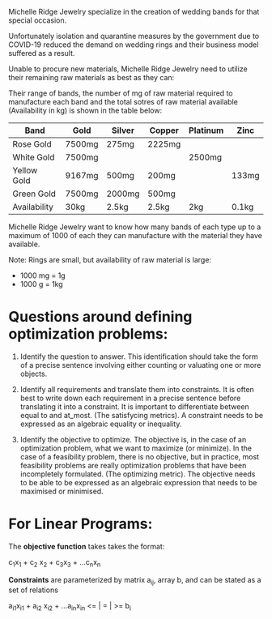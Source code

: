 Michelle Ridge Jewelry specialize in the creation of wedding bands for that special occasion.

Unfortunately isolation and quarantine measures by the government due to COVID-19 reduced the demand on wedding rings and their business model suffered as a result.

Unable to procure new materials, Michelle Ridge Jewelry need to utilize their remaining raw materials as best as they can:

Their range of bands, the number of mg of raw material required to manufacture each band and the total sotres of raw material available (Availability in kg) is shown in the table below:

| Band         | Gold     | Silver  | Copper  | Platinum | Zinc
|--------------|----------|---------|---------|----------|-------
| Rose Gold    | 7500mg   |  275mg  |  2225mg |          |        
| White Gold   | 7500mg   |         |         | 2500mg   |     
| Yellow Gold  | 9167mg   |  500mg  |   200mg |          |  133mg
| Green Gold   | 7500mg   | 2000mg  |   500mg |          |       
| Availability | 30kg     |  2.5kg  | 2.5kg   | 2kg      |  0.1kg

Michelle Ridge Jewelry want to know how many bands of each type up to a maximum of 1000 of each they can manufacture with the material they have available.

Note:
Rings are small, but availability of raw material is large:
* 1000 mg = 1g
* 1000 g = 1kg

# Questions around defining optimization problems:

1. Identify the question to answer. This identification should take the form of a precise sentence involving either counting or valuating one or more objects.

2. Identify all requirements and translate them into constraints. It is often best to write down each requirement in a precise sentence before translating it into a constraint. It is important to differentiate between equal to and at_most. (The satisfycing metrics). A constraint needs to be expressed as an algebraic equality or inequality.

3. Identify the objective to optimize. The objective is, in the case of an optimization problem, what we want to maximize (or minimize). In the case of a feasibility problem, there is no objective, but in practice, most feasibility problems are really optimization problems that have been incompletely formulated. (The optimizing metric). The objective needs to be able to be expressed as an algebraic expression that needs to be maximised or minimised.

# For Linear Programs:
The **objective function** takes takes the format:

c<sub>1</sub>x<sub>1</sub> + c<sub>2</sub> x<sub>2</sub> + c<sub>3</sub>x<sub>3</sub> + ...c<sub>n</sub>x<sub>n</sub>

**Constraints** are parameterized by matrix a<sub>ij</sub>, array b, and can be stated as a set of relations

a<sub>i1</sub>x<sub>i1</sub> + a<sub>i2</sub> x<sub>i2</sub> + ...a<sub>in</sub>x<sub>in</sub> <= | = | >= b<sub>i</sub>